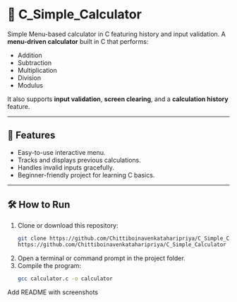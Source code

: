 # 🧮 C_Simple_Calculator
Simple Menu-based calculator in C featuring history and input validation.
A **menu-driven calculator** built in C that performs:
- Addition  
- Subtraction  
- Multiplication  
- Division  
- Modulus  

It also supports **input validation**, **screen clearing**, and a **calculation history** feature.

---

## 🚀 Features
- Easy-to-use interactive menu.  
- Tracks and displays previous calculations.  
- Handles invalid inputs gracefully.  
- Beginner-friendly project for learning C basics.  

---

## 🛠 How to Run
1. Clone or download this repository:  
   ```bash
   git clone https://github.com/Chittiboinavenkataharipriya/C_Simple_Calculator.git
   https://github.com/Chittiboinavenkataharipriya/C_Simple_Calculator
2. Open a terminal or command prompt in the project folder.  
3. Compile the program:  
   ```bash
   gcc calculator.c -o calculator

Add README with screenshots

